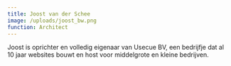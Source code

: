 ```yaml
---
title: Joost van der Schee
image: /uploads/joost_bw.png
function: Architect
---
```


Joost is oprichter en volledig eigenaar van Usecue BV, een bedrijfje dat al 10 jaar websites bouwt en host voor middelgrote en kleine bedrijven.
